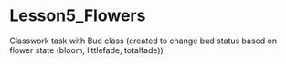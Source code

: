 # Lesson5_Flowers
Classwork task with Bud class (created to change bud status based on flower state (bloom, littlefade, totalfade))

